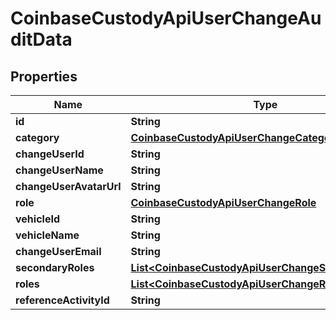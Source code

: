 
# CoinbaseCustodyApiUserChangeAuditData

## Properties
Name | Type | Description | Notes
------------ | ------------- | ------------- | -------------
**id** | **String** |  |  [optional]
**category** | [**CoinbaseCustodyApiUserChangeCategory**](CoinbaseCustodyApiUserChangeCategory.md) |  |  [optional]
**changeUserId** | **String** |  |  [optional]
**changeUserName** | **String** |  |  [optional]
**changeUserAvatarUrl** | **String** |  |  [optional]
**role** | [**CoinbaseCustodyApiUserChangeRole**](CoinbaseCustodyApiUserChangeRole.md) |  |  [optional]
**vehicleId** | **String** |  |  [optional]
**vehicleName** | **String** |  |  [optional]
**changeUserEmail** | **String** |  |  [optional]
**secondaryRoles** | [**List&lt;CoinbaseCustodyApiUserChangeSecondaryRole&gt;**](CoinbaseCustodyApiUserChangeSecondaryRole.md) |  |  [optional]
**roles** | [**List&lt;CoinbaseCustodyApiUserChangeRole&gt;**](CoinbaseCustodyApiUserChangeRole.md) |  |  [optional]
**referenceActivityId** | **String** |  |  [optional]



